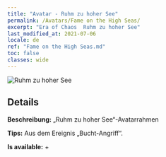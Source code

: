 ```yaml
---
title: "Avatar - Ruhm zu hoher See"
permalink: /Avatars/Fame on the High Seas/
excerpt: "Era of Chaos  Ruhm zu hoher See"
last_modified_at: 2021-07-06
locale: de
ref: "Fame on the High Seas.md"
toc: false
classes: wide
---
```

 ![Ruhm zu hoher See](/images/a/avatarFrame_201.png)

## Details

 **Beschreibung:** „Ruhm zu hoher See“-Avatarrahmen 

 **Tips:** Aus dem Ereignis „Bucht-Angriff“. 

 **Is available:**  + 

